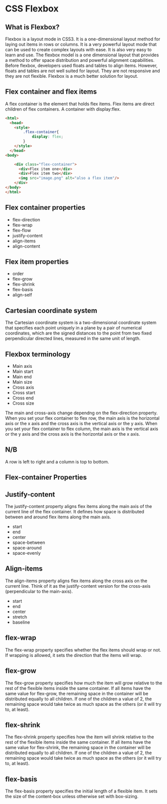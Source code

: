# CSS Flexbox
## What is Flexbox?
Flexbox is a layout mode in CSS3. It is a one-dimensional layout method for laying out items in rows or columns. It is a very powerful layout mode that can be used to create complex layouts with ease. It is also very easy to learn and use.
The flexbox model is a one dimensional layout that provides a method to offer space distribution and powerful alignment capabilities. 
Before flexbox, developers used floats and tables to align items. However, floats and tables are not well suited for layout. They are not responsive and they are not flexible. Flexbox is a much better solution for layout.

## Flex container and flex items
A flex container is the element that holds flex items. Flex items are direct children of flex containers. A container with display:flex.

```html
<html>
  <head>
    <style>
        .flex-container{
            display: flex;
        }
    </style>
  </head>
<body>

    <div class="flex-container">
      <div>Flex item one</div>
      <div>Flex item two</div>
      <img src="image.png" alt="also a flex item"/>
    </div>
</body>
</html>
```

## Flex container properties

- flex-direction
- flex-wrap
- flex-flow
- justify-content
- align-items
- align-content

## Flex item properties
- order
- flex-grow
- flex-shrink
- flex-basis
- align-self



## Cartesian coordinate system
The Cartesian coordinate system is a two-dimensional coordinate system that specifies each point uniquely in a plane by a pair of numerical coordinates, which are the signed distances to the point from two fixed perpendicular directed lines, measured in the same unit of length.

## Flexbox terminology
- Main axis
- Main start
- Main end
- Main size
- Cross axis
- Cross start
- Cross end
- Cross size


The main and cross-axis change dependng on the flex-direction property.
When you set your flex container to flex row, the main axis is the horizontal axis or the x axis and the cross axis is the vertical axis or the y axis. When you set your flex container to flex column, the main axis is the vertical axis or the y axis and the cross axis is the horizontal axis or the x axis.

## N/B
A row is left to right and a column is top to bottom.

## Flex-container Properties
## Justify-content
The justify-content property aligns flex items along the main axis of the current line of the flex container. It defines how space is distributed between and around flex items along the main axis. 

- start
- end
- center
- space-between
- space-around
- space-evenly

## Align-items
The align-items property aligns flex items along the cross axis on the current line. Think of it as the justify-content version for the cross-axis (perpendicular to the main-axis).

- start
- end
- center
- stretch
- baseline

## flex-wrap
The flex-wrap property specifies whether the flex items should wrap or not. If wrapping is allowed, it sets the direction that the items will wrap.

## flex-grow
The flex-grow property specifies how much the item will grow relative to the rest of the flexible items inside the same container. If all items have the same value for flex-grow, the remaining space in the container will be distributed equally to all children. If one of the children a value of 2, the remaining space would take twice as much space as the others (or it will try to, at least).

## flex-shrink
The flex-shrink property specifies how the item will shrink relative to the rest of the flexible items inside the same container. If all items have the same value for flex-shrink, the remaining space in the container will be distributed equally to all children. If one of the children a value of 2, the remaining space would take twice as much space as the others (or it will try to, at least).

## flex-basis
The flex-basis property specifies the initial length of a flexible item. It sets the size of the content-box unless otherwise set with box-sizing.

